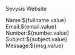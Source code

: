 Sevysis Website
  <div class="info"><label>Name:</label><span>${fullname.value}</span></div>
        <div class="info"><label>Email:</label><span>${email.value}</span></div>
        <div class="info"><label>Number:</label><span>${number.value}</span></div>
        <div class="info"><label>Subject:</label><span>${subject.value}</span></div>
        <div class="info"><label>Message:</label><span>${msg.value}</span></div>